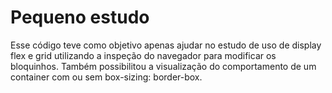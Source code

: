 # Pequeno estudo

Esse código teve como objetivo apenas ajudar no estudo de uso de display flex e grid utilizando a inspeção do navegador para modificar os bloquinhos. Também possibilitou a visualização do comportamento de um container com ou sem box-sizing: border-box.